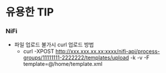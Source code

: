 # 유용한 TIP

### NiFi
- 파일 업로드 불가시 curl 업로드 방법
  - curl -XPOST http://xxx.xxx.xx.xx:xxxx/nifi-api/process-groups/11111111-2222222/templates/upload -k -v -F template=@/home/template.xml
